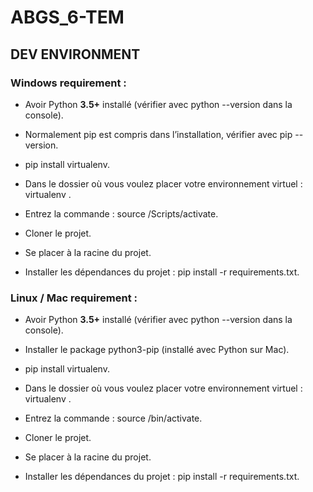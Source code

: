 # ABGS_6-TEM

## DEV ENVIRONMENT

### Windows requirement :
* Avoir Python **3.5+** installé (vérifier avec python --version dans la console).

* Normalement pip est compris dans l’installation, vérifier avec pip --version.

* pip install virtualenv.

* Dans le dossier où vous voulez placer votre environnement virtuel : virtualenv <nomDeVotreEnvironnement>.

* Entrez la commande : source <nomDeVotreEnvironnement>/Scripts/activate.
  
* Cloner le projet.

* Se placer à la racine du projet.

* Installer les dépendances du projet : pip install -r requirements.txt.

### Linux / Mac requirement :
* Avoir Python **3.5+** installé (vérifier avec python --version dans la console).

* Installer le package python3-pip (installé avec Python sur Mac).

* pip install virtualenv.

* Dans le dossier où vous voulez placer votre environnement virtuel : virtualenv <nomDeVotreEnvironnement>.

* Entrez la commande : source <nomDeVotreEnvironnement>/bin/activate.
  
* Cloner le projet.

* Se placer à la racine du projet.

* Installer les dépendances du projet : pip install -r requirements.txt.
